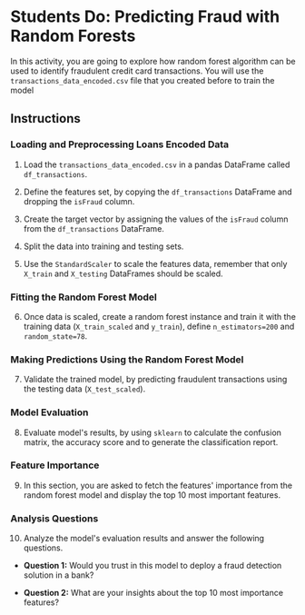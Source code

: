 # Students Do: Predicting Fraud with Random Forests

In this activity, you are going to explore how random forest algorithm can be used to identify fraudulent credit card transactions. You will use the `transactions_data_encoded.csv` file that you created before to train the model

## Instructions

### Loading and Preprocessing Loans Encoded Data

1. Load the `transactions_data_encoded.csv` in a pandas DataFrame called `df_transactions`.

2. Define the features set, by copying the `df_transactions` DataFrame and dropping the `isFraud` column.

3. Create the target vector by assigning the values of the `isFraud` column from the `df_transactions` DataFrame.

4. Split the data into training and testing sets.

5. Use the `StandardScaler` to scale the features data, remember that only `X_train` and `X_testing` DataFrames should be scaled.

### Fitting the Random Forest Model

6. Once data is scaled, create a random forest instance and train it with the training data (`X_train_scaled` and `y_train`), define `n_estimators=200` and `random_state=78`.

### Making Predictions Using the Random Forest Model

7. Validate the trained model, by predicting fraudulent transactions using the testing data (`X_test_scaled`).

### Model Evaluation

8. Evaluate model's results, by using `sklearn` to calculate the confusion matrix, the accuracy score and to generate the classification report.

### Feature Importance

9. In this section, you are asked to fetch the features' importance from the random forest model and display the top 10 most important features.

### Analysis Questions

10. Analyze the model's evaluation results and answer the following questions.

* **Question 1:** Would you trust in this model to deploy a fraud detection solution in a bank?

* **Question 2:** What are your insights about the top 10 most importance features?

